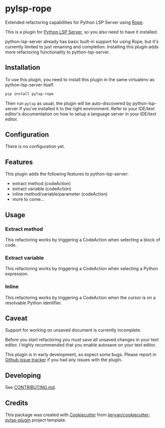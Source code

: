 # pylsp-rope

Extended refactoring capabilities for Python LSP Server using
[Rope](https://github.com/python-rope/rope).

This is a plugin for [Python LSP
Server](https://github.com/python-lsp/python-lsp-server), so you also need to
have it installed.

python-lsp-server already has basic built-in support for using Rope, but it's
currently limited to just renaming and completion. Installing this plugin adds
more refactoring functionality to python-lsp-server.

## Installation

To use this plugin, you need to install this plugin in the same virtualenv as
python-lsp-server itself.

``` bash
pip install pylsp-rope
```

Then run `pylsp` as usual, the plugin will be auto-discovered by
python-lsp-server if you've installed it to the right environment. Refer to
your IDE/text editor's documentation on how to setup a language server in your
IDE/text editor.

## Configuration

There is no configuration yet.

## Features

This plugin adds the following features to python-lsp-server:

- extract method (codeAction)
- extract variable (codeAction)
- inline method/variable/parameter (codeAction)
- more to come...

## Usage

### Extract method

This refactoring works by triggering a CodeAction when selecting a block of code.

### Extract variable

This refactoring works by triggering a CodeAction when selecting a Python expression.

### Inline

This refactoring works by triggering a CodeAction when the cursor is on a resolvable Python identifier.

## Caveat

Support for working on unsaved document is currently incomplete.

Before you start refactoring you must save all unsaved changes in your text
editor. I highly recommended that you enable autosave on your text editor.

This plugin is in early development, so expect some bugs. Please report in
[Github issue tracker](https://github.com/python-lsp/python-lsp-server/issues)
if you had any issues with the plugin.

## Developing

See [CONTRIBUTING.md](https://github.com/python-rope/pylsp-rope/blob/main/CONTRIBUTING.md).

## Credits

This package was created with
[Cookiecutter](https://github.com/audreyr/cookiecutter) from
[lieryan/cookiecutter-pylsp-plugin](https://github.com/lieryan/cookiecutter-pylsp-plugin)
project template.

